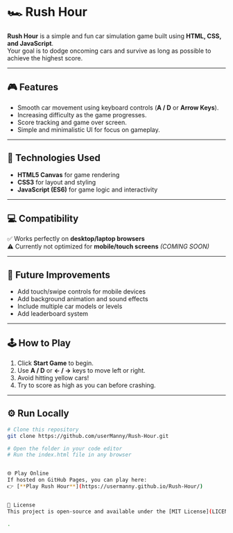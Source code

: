 # 🏎️ Rush Hour  

**Rush Hour** is a simple and fun car simulation game built using **HTML, CSS, and JavaScript**.  
Your goal is to dodge oncoming cars and survive as long as possible to achieve the highest score.  

---

## 🎮 Features  
- Smooth car movement using keyboard controls (**A / D** or **Arrow Keys**).  
- Increasing difficulty as the game progresses.  
- Score tracking and game over screen.  
- Simple and minimalistic UI for focus on gameplay.  

---

## 🧠 Technologies Used  
- **HTML5 Canvas** for game rendering  
- **CSS3** for layout and styling  
- **JavaScript (ES6)** for game logic and interactivity  

---

## 💻 Compatibility  
✅ Works perfectly on **desktop/laptop browsers**  
⚠️ Currently not optimized for **mobile/touch screens** *(COMING SOON)*  

---

## 🚀 Future Improvements  
- Add touch/swipe controls for mobile devices  
- Add background animation and sound effects  
- Include multiple car models or levels  
- Add leaderboard system  

---

## 🕹️ How to Play  
1. Click **Start Game** to begin.  
2. Use **A / D** or **← / →** keys to move left or right.  
3. Avoid hitting yellow cars!  
4. Try to score as high as you can before crashing.  

---

## ⚙️ Run Locally  
```bash
# Clone this repository
git clone https://github.com/userManny/Rush-Hour.git

# Open the folder in your code editor
# Run the index.html file in any browser


🌐 Play Online
If hosted on GitHub Pages, you can play here:
👉 [**Play Rush Hour**](https://usermanny.github.io/Rush-Hour/)


📜 License
This project is open-source and available under the [MIT License](LICENSE).

.
